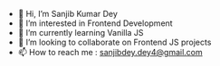 - 👋 Hi, I’m Sanjib Kumar Dey
- 👀 I’m interested in Frontend Development
- 🌱 I’m currently learning Vanilla JS 
- 💞️ I’m looking to collaborate on Frontend JS projects
- 📫 How to reach me : sanjibdey.dey4@gmail.com

<!---
sanjibdey104/sanjibdey104 is a ✨ special ✨ repository because its `README.md` (this file) appears on your GitHub profile.
You can click the Preview link to take a look at your changes.
--->
